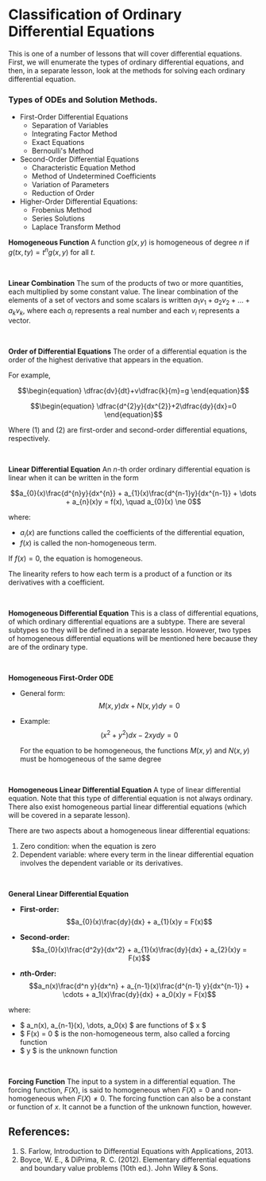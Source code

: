 # Classification of Ordinary Differential Equations

This is one of a number of lessons that will cover differential equations. First, we will enumerate the types of ordinary differential equations, and then, in a separate lesson, look at the methods for solving each ordinary differential equation.

### Types of ODEs and Solution Methods.

- First-Order Differential Equations
    - Separation of Variables
    - Integrating Factor Method
    - Exact Equations
    - Bernoulli's Method
- Second-Order Differential Equations
    - Characteristic Equation Method
    - Method of Undetermined Coefficients
    - Variation of Parameters
    - Reduction of Order
- Higher-Order Differential Equations:
   - Frobenius Method
   - Series Solutions
   - Laplace Transform Method


**Homogeneous Function** A function $g(x,y)$ is homogeneous of degree $n$ if $g(tx,ty)=t^{n}g(x,y)$ for all $t$.

<br/>

**Linear Combination** The sum of the products of two or more quantities, each multiplied by some constant value. The linear combination of the elements of a set of vectors and some scalars is written $a_{1}v_{1}+a_{2}v_{2}+...+a_{k}v_{k}$, where each $a_{i}$ represents a real number and each $v_{i}$ represents a vector.

<br/>

**Order of Differential Equations** The order of a differential equation is the order of the highest derivative that appears in the equation.

For example,

$$\begin{equation} \dfrac{dv}{dt}+v\dfrac{k}{m}=g \end{equation}$$

$$\begin{equation} \dfrac{d^{2}y}{dx^{2}}+2\dfrac{dy}{dx}=0 \end{equation}$$


Where $(1)$ and $(2)$ are first-order and second-order differential equations, respectively.

<br/>

**Linear Differential Equation** An $n$-th order ordinary differential equation is linear when it can be written in the form

$$a_{0}(x)\frac{d^{n}y}{dx^{n}} + a_{1}(x)\frac{d^{n-1}y}{dx^{n-1}} + \dots + a_{n}(x)y = f(x), \quad a_{0}(x) \ne 0$$

where:
- $a_i(x)$ are functions called the coefficients of the differential equation,
- $f(x)$ is called the non-homogeneous term. 
  
If $f(x) = 0$, the equation is homogeneous.

The linearity refers to how each term is a product of a function or its derivatives with a coefficient.

<br/>

**Homogeneous Differential Equation** This is a class of differential equations, of which ordinary differential equations are a subtype. There are several subtypes so they will be defined in a separate lesson. However, two types of homogeneous differential equations will be mentioned here because they are of the ordinary type.

<br/>

**Homogeneous First-Order ODE**
  - General form: $$M(x, y)dx + N(x, y)dy = 0$$
  - Example: $$(x^2 + y^2)dx - 2xydy = 0$$

    For the equation to be homogeneous, the functions $M(x, y)$ and $N(x, y)$ must be homogeneous of the same degree

<br/>

**Homogeneous Linear Differential Equation** A type of linear differential equation. Note that this type of differential equation is not always ordinary. There also exist homogeneous partial linear differential equations (which will be covered in a separate lesson).

There are two aspects about a homogeneous linear differential equations:

1. Zero condition: when the equation is zero
2. Dependent variable: where every term in the linear differential equation involves the dependent variable or its derivatives.

<br/>

**General Linear Differential Equation**

- **First-order:**
    $$a_{0}(x)\frac{dy}{dx} + a_{1}(x)y = F(x)$$


- **Second-order:**
    $$a_{0}(x)\frac{d^2y}{dx^2} + a_{1}(x)\frac{dy}{dx} + a_{2}(x)y = F(x)$$


- **$n$th-Order:**
    $$a_n(x)\frac{d^n y}{dx^n} + a_{n-1}(x)\frac{d^{n-1} y}{dx^{n-1}} + \cdots + a_1(x)\frac{dy}{dx} + a_0(x)y = F(x)$$

where:
  - $ a_n(x), a_{n-1}(x), \dots, a_0(x) $ are functions of $ x $
  - $ F(x) = 0 $ is the non-homogeneous term, also called a forcing function
  - $ y $ is the unknown function

<br/>

**Forcing Function** The input to a system in a differential equation. The forcing function, $F(X)$, is said to homogeneous when $F(X)=0$ and non-homogeneous  when $F(X) \neq 0$. The forcing function can also be a constant or function of $x$. It cannot be a function of the unknown function, however.

## References:
1. S. Farlow, Introduction to Differential Equations with Applications, 2013.
2. Boyce, W. E., & DiPrima, R. C. (2012). Elementary differential equations and boundary value problems (10th ed.). John Wiley & Sons.